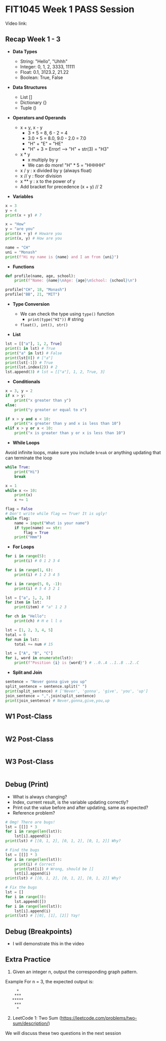 # FIT1045 Week 1 PASS Session 
Video link: 

## Recap Week 1 - 3
- **Data Types**
    - String: "Hello", "Uhhh"
    - Integer: 0, 1, 2, 3333, 11111
    - Float: 0.1, 3123.2, 21.22
    - Boolean: True, False

- **Data Structures**
    - List []
    - Dictionary {}
    - Tuple ()

- **Operators and Operands**
    - x + y, x - y 
        - 3 + 5 = 8, 6 - 2 = 4
        - 3.0 + 5 = 8.0, 9.0 - 2.0 = 7.0
        - "H" + "E" = "HE"
        - "H" + 3 = Error! --> "H" + str(3) = "H3"
    - x * y
        - x multiply by y
        - We can do more! "H" * 5 = "HHHHH"
    - x / y : x divided by y (always float)
    - x // y : floor division 
    - x ** y : x to the power of y 
    - Add bracket for precedence (x + y) // 2
- **Variables**
```Python
x = 3
y = 4
print(x + y) # 7

x = "How"
y = "are you"
print(x + y) # Howare you
print(x, y) # How are you

name = "CH"
uni = "Monash"
print(f"Hi my name is {name} and I am from {uni}")
```
- **Functions**
```Python
def profile(name, age, school):
    print(f"Name: {name}\nAge: {age}\nSchool: {school}\n")

profile("CH", 18, "Monash")
profile("BB", 21, "MIT")
```

- **Type Conversion**
    - We can check the type using ```type()``` function
        - ```print(type("HI"))``` # string
    - ```float(), int(), str()```

- **List**
```Python
lst = [["a"], 1, 2, True]
print(1 in lst) # True
print("a" in lst) # False
print(lst[0]) # ["a"]
print(lst[-1]) # True
print(lst.index(2)) # 2
lst.append(3) # lst = [["a"], 1, 2, True, 3]
```

- **Conditionals**
```Python
x = 3, y = 2
if x > y:
    print("x greater than y")
else:
    print("y greater or equal to x")

if x > y and x < 10:
    print("x greater than y and x is less than 10")
elif x > y or x < 10:
    print("x is greater than y or x is less than 10")
```

- **While Loops**

Avoid infinite loops, make sure you include ```break``` or 
anything updating that can terminate the loop

```Python
while True:
    print("Hi")
    break

x = 1
while x <= 10:
    print(x)
    x += 1

flag = False
# Don't write while flag == True! It is ugly!
while flag:
    name = input("What is your name")
    if type(name) == str:
        flag = True
    print("Hmm")
```

- **For Loops**
```Python
for i in range(5):
    print(i) # 0 1 2 3 4

for i in range(1, 6):
    print(i) # 1 2 3 4 5

for i in range(5, 0, -1):
    print(i) # 5 4 3 2 1

lst = ["a", 1, 2, 3]
for item in lst:
    print(item) # "a" 1 2 3

for ch in "Hello":
    print(ch) # H e l l o

lst = [1, 2, 3, 4, 5]
total = 0
for num in lst:
    total += num # 15

lst = ["A", "B", "C"]
for i, word in enumerate(lst): 
    print(f"Position {i} is {word}") # ..0..A ..1..B ..2..C
```

- **Split and Join**
```Python
sentence = "Never gonna give you up"
split_sentence = sentence.split(" ")
print(split_sentence) # ['Never', 'gonna', 'give', 'you', 'up']
join_sentence = ",".join(split_sentence)
print(join_sentence) # Never,gonna,give,you,up
```

## W1 Post-Class
```Python
```

## W2 Post-Class
```Python
```

## W3 Post-Class
```Python
```

## Debug (Print)
- What is always changing?
- Index, current result, is the variable updating correctly?
- Print out the value before and after updating, same as expected?
- Reference problem? 
```Python
# Omg! There are bugs!
lst = [[]] * 3
for i in range(len(lst)):
    lst[i].append(i)
print(lst) # [[0, 1, 2], [0, 1, 2], [0, 1, 2]] Why?

# Find the bugs
lst = [[]] * 3
for i in range(len(lst)):
    print(i) # Correct 
    print(lst[i]) # Wrong, should be []
    lst[i].append(i)
print(lst) # [[0, 1, 2], [0, 1, 2], [0, 1, 2]] Why?

# Fix the bugs
lst = []
for i in range(3):
    lst.append([])
for i in range(len(lst)):
    lst[i].append(i)
print(lst) # [[0], [1], [2]] Yay!
```

## Debug (Breakpoints)
- I will demonstrate this in the video 


## Extra Practice 
1. Given an integer n, output the corresponding graph pattern.

Example
For n = 3, the expected output is:
```
     *
    ***
   *****
    ***
     *
```

2. LeetCode 1: Two Sum (https://leetcode.com/problems/two-sum/description/)

We will discuss these two questions in the next session
